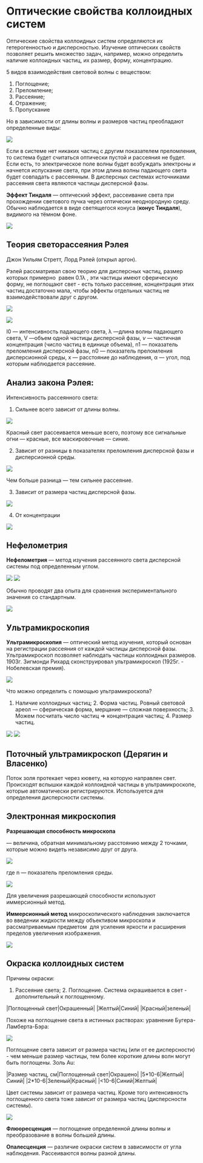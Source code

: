 # Оптические свойства коллоидных систем

Оптические свойства коллоидных систем определяются их гетерогенностью и дисперсностью. Изучение оптических свойств позволяет решить множество задач, например, можно определить наличие коллоидных частиц, их размер, форму, концентрацию.

5 видов взаимодействия световой волны с веществом:

1. Поглощение;
2. Преломление;
3. Рассеяние;
4. Отражение;
5. Пропускание

Но в зависимости от длины волны и размеров частиц преобладают определенные виды:

![](../images/kolh/opticheskie-svojstva/optic_clip_image001.png)

Если в системе нет никаких частиц с другим показателем преломления, то система будет считаться оптически пустой и рассеяния не будет. Если есть, то электрическое поле волны будет возбуждать электроны и начнется испускание света, при этом длина волны падающего света будет совпадать с рассеянным. В дисперсных системах источниками рассеяния света являются частицы дисперсной фазы.

**Эффект Тиндаля** — оптический эффект, рассеивание света при прохождении светового пучка через оптически неоднородную среду. Обычно наблюдается в виде светящегося конуса (**конус Тиндаля**), видимого на тёмном фоне.

![](../images/kolh/opticheskie-svojstva/optic_clip_image001_0001.png)

## Теория светорассеяния Рэлея

Джон Уильям Стретт, Лорд Рэлей (открыл аргон).

Рэлей рассматривал свою теорию для дисперсных частиц, размер которых примерно  равен 0.1λ , эти частицы имеют сферическую форму, не поглощают свет - есть только рассеяние, концентрация этих частиц достаточно мала, чтобы эффекты отдельных частиц не взаимодействовали друг с другом.

![](../images/kolh/opticheskie-svojstva/optic_clip_image001_0000.png)

![](../images/kolh/opticheskie-svojstva/optic_clip_image001_0003.png)

I0 — интенсивность падающего света, λ —длина волны падающего света, V —объем одной частицы дисперсной фазы, *ν* — частичная концентрация (число частиц в единице объема), n1 — показатель преломления дисперсной фазы, n0 — показатель преломления дисперсионной среды, х — расстояние до наблюдения, α — угол, под которым наблюдается рассеяние.

## Анализ закона Рэлея:

Интенсивность рассеянного света:

1. Сильнее всего зависит от длины волны.

![](../images/kolh/opticheskie-svojstva/optic_clip_image001_0002.png)

Красный свет рассеивается меньше всего, поэтому все сигнальные огни — красные, все маскировочные — синие.

2. Зависит от разницы в показателях преломления дисперсной фазы и дисперсионной среды.

![](../images/kolh/opticheskie-svojstva/optic_clip_image001_0005.png)

Чем больше разница — тем сильнее рассеяние.

3. Зависит от размера частиц дисперсной фазы.

![](../images/kolh/opticheskie-svojstva/optic_clip_image001_0007.png)

4. От концентрации

![](../images/kolh/opticheskie-svojstva/optic_clip_image001_0008.png)

## Нефелометрия

**Нефелометрия** — метод изучения рассеянного света дисперсной системы под определенным углом.

![](../images/kolh/opticheskie-svojstva/optic_clip_image001_0009.png) ![](../images/kolh/opticheskie-svojstva/optic_clip_image001_0004.png)

Обычно проводят два опыта для сравнения экспериментального значения со стандартным.

![](../images/kolh/opticheskie-svojstva/optic_clip_image001_0006.png)

## Ультрамикроскопия

**Ультрамикроскопия** — оптический метод изучения, который основан на регистрации рассеяния от каждой частицы дисперсной фазы. Ультрамикроскоп позволяет наблюдать частицы коллоидных размеров. 1903г. Зигмонди Рихард сконструировал ультрамикроскоп (1925г. - Нобелевская премия).

![](../images/kolh/opticheskie-svojstva/optic_clip_image001_0010.png)

Что можно определить с помощью ультрамикроскопа?

1. Наличие коллоидных частиц; 2. Форма частиц. Ровный световой ареол — сферическая форма, мерцание — сложная поверхность; 3. Можем посчитать число частиц =\> концентрация частиц; 4. Размер частиц.

![](../images/kolh/opticheskie-svojstva/optic_clip_image001_0011.png) ![](../images/kolh/opticheskie-svojstva/optic_clip_image001_0012.png)

## Поточный ультрамикроскоп (Дерягин и Власенко)

Поток золя протекает через кювету, на которую направлен свет. Происходят вспышки каждой коллоидной частицы в ультрамикроскопе, которые автоматически регистрируются. Используется для определения дисперсности системы.

## Электронная микроскопия

**Разрешающая способность микроскопа**

— величина, обратная минимальному расстоянию между 2 точками, которые можно видеть независимо друг от друга.

![](../images/kolh/opticheskie-svojstva/optic_clip_image001_0013.png)

где n — показатель преломления среды.

![](../images/kolh/opticheskie-svojstva/optic_clip_image001_0014.png)

Для увеличения разрешающей способности используют иммерсионный метод.

**Иммерсионный метод** микроскопического наблюдения заключается во введении жидкости между объективом микроскопа и рассматриваемым предметом  для усиления яркости и расширения пределов увеличения изображения.

![](../images/kolh/opticheskie-svojstva/optic_clip_image001_0016.png)

## Окраска коллоидных систем

Причины окраски:

1. Рассеяние света; 2. Поглощение. Система окрашивается в свет - дополнительный к поглощенному.

|Поглощенный свет|Окрашенный|
|Желтый|Синий|
|Красный|зеленый|

Похоже на поглощение света в истинных растворах: уравнение Бугера-Ламберта-Бэра:

![](../images/kolh/opticheskie-svojstva/optic_clip_image001_0017.png)

Поглощение света зависит от размера частиц (или от ее дисперсности) - чем меньше размер частицы, тем более короткие длины волн могут быть поглощены. Золь Au:

|Размер частиц, см|Поглощенный свет|Окрашено|
|5\*10-6|Желтый|Синий|
|2\*10-6|Зеленый|Красный|
|<10-6|Синий|Желтый|

Цвет системы зависит от размера частиц. Кроме того интенсивность поглощенного света тоже зависит от размера частиц (дисперсности системы).

![](../images/kolh/opticheskie-svojstva/optic_clip_image001_0018.png)

**Флюоресценция** — поглощение определенной длины волны и преобразование в волны большей длины.

**Опалесценция** — различие окраски систем в зависимости от угла наблюдения. Рассеиваются волны разной длины.

